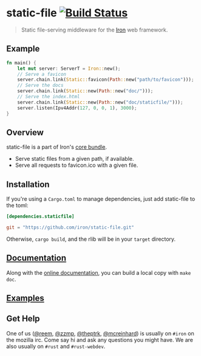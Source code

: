 static-file [![Build Status](https://secure.travis-ci.org/iron/static-file.png?branch=master)](https://travis-ci.org/iron/static-file)
====

> Static file-serving middleware for the [Iron](https://github.com/iron/iron) web framework.

## Example

```rust
fn main() {
    let mut server: ServerT = Iron::new();
    // Serve a favicon
    server.chain.link(Static::favicon(Path::new("path/to/favicon")));
    // Serve the docs
    server.chain.link(Static::new(Path::new("doc/")));
    // Serve the index.html
    server.chain.link(Static::new(Path::new("doc/staticfile/")));
    server.listen(Ipv4Addr(127, 0, 0, 1), 3000);
}
```

## Overview

static-file is a part of Iron's [core bundle](https://github.com/iron/core).

- Serve static files from a given path, if available.
- Serve all requests to favicon.ico with a given file.

## Installation

If you're using a `Cargo.toml` to manage dependencies, just add static-file to the toml:

```toml
[dependencies.staticfile]

git = "https://github.com/iron/static-file.git"
```

Otherwise, `cargo build`, and the rlib will be in your `target` directory.

## [Documentation](http://docs.ironframework.io/core/staticfile)

Along with the [online documentation](http://docs.ironframework.io/core/staticfile),
you can build a local copy with `make doc`.

## [Examples](/examples)

## Get Help

One of us ([@reem](https://github.com/reem/), [@zzmp](https://github.com/zzmp/),
[@theptrk](https://github.com/theptrk/), [@mcreinhard](https://github.com/mcreinhard))
is usually on `#iron` on the mozilla irc. Come say hi and ask any questions you might have.
We are also usually on `#rust` and `#rust-webdev`.

